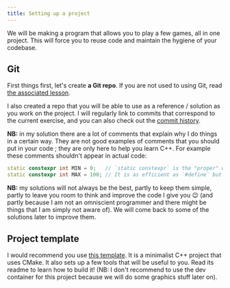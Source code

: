 ```yaml
---
title: Setting up a project
---
```


We will be making a program that allows you to play a few games, all in one project. This will force you to reuse code and maintain the hygiene of your codebase.

## Git

First things first, let's create **a Git repo**. If you are not used to using Git, read [the associated lesson](../lessons/git).

I also created a repo that you will be able to use as a reference / solution as you work on the project. I will regularly link to commits that correspond to the current exercise, and you can also check out the [commit history](https://github.com/JulesFouchy/Learn--Cpp-And-Dev-Practices--Project/commits/main).

**NB:** in my solution there are a lot of comments that explain why I do things in a certain way. They are not good examples of comments that you should put in your code ; they are only here to help you learn C++. For example these comments shouldn't appear in actual code:
```cpp
static constexpr int MIN = 0;   // `static constexpr` is the "proper" way of declaring constants known at compile time
static constexpr int MAX = 100; // It is as efficient as `#define` but has the benefit of working like a normal C++ variable: it has a type, etc.
```

**NB:** my solutions will not always be the best, partly to keep them simple, partly to leave you room to think and improve the code I give you 😉 (and partly because I am not an omniscient programmer and there might be things that I am simply not aware of).
We will come back to some of the solutions later to improve them.

## Project template

I would recommend you use [this template](https://github.com/JulesFouchy/Simple-Cpp-Setup). It is a minimalist C++ project that uses CMake. It also sets up a few tools that will be useful to you. Read its readme to learn how to build it! (NB: I don't recommend to use the dev container for this project because we will do some graphics stuff later on).